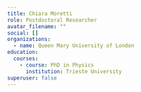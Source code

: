 ```yaml
---
title: Chiara Moretti
role: Postdoctoral Researcher
avatar_filename: ""
social: []
organizations:
  - name: Queen Mary University of London
education:
  courses:
    - course: PhD in Physics
      institution: Trieste University
superuser: false
---
```

